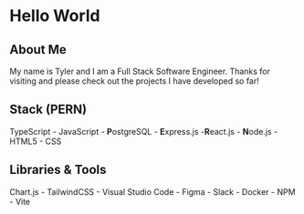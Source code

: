# Hello World

## About Me

My name is Tyler and I am a Full Stack Software Engineer.
Thanks for visiting and please check out the projects I have developed so far!

## Stack (PERN)
TypeScript - JavaScript - **P**ostgreSQL - **E**xpress.js -**R**eact.js - **N**ode.js - HTML5 - CSS 

## Libraries & Tools
Chart.js - TailwindCSS - Visual Studio Code - Figma - Slack - Docker - NPM - Vite
